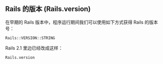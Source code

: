 ## Rails 的版本 (Rails.version)

在早期的 Rails 版本中，程序运行期间我们可以使用如下方式获得 Rails 的版本号：

	Rails::VERSION::STRING

Rails 2.1 里边已经改成这样：

	Rails.version

